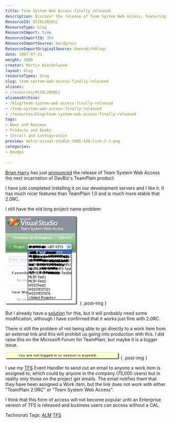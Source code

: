 ```yaml
---
title: Team System Web Access finally released
description: Discover the release of Team System Web Access, featuring enhanced stability and new features. Learn how it improves TFS usability for developers!
ResourceId: 8tIDL2NtDSj
ResourceType: blog
ResourceImport: true
ResourceImportId: 354
ResourceImportSource: Wordpress
ResourceImportOriginalSource: GeeksWithBlogs
date: 2007-07-31
weight: 1000
creator: Martin Hinshelwood
layout: blog
resourceTypes: blog
slug: team-system-web-access-finally-released
aliases:
- /resources/8tIDL2NtDSj
aliasesArchive:
- /blog/team-system-web-access-finally-released
- /team-system-web-access-finally-released
- /resources/blog/team-system-web-access-finally-released
tags:
- News and Reviews
- Products and Books
- Install and Configuration
preview: metro-visual-studio-2005-128-link-3-3.png
categories:
- DevOps

---
```

[Brian Harry](http://blogs.msdn.com/bharry/) has just [announced](http://blogs.msdn.com/bharry/archive/2007/07/30/team-system-web-access-power-tool-available.aspx "Team System Web Access Power Tool Available") the release of Team System Web Access the next incarnation of DevBiz's TeamPlain product.

I have just completed installing it on our development servers and I like it. It has much nicer features than TeamPlain 1.0 and is much more stable that 2.0RC.

I still have the old long project name problem:

[![image](images/2788dc67eeca_9897-image_thumb-2-2.png)](http://blog.hinshelwood.com/files/2011/05/GWB-WindowsLiveWriter-2788dc67eeca_9897-image.png) 
{ .post-img }

But I already have a [solution](http://blog.hinshelwood.com/archive/2007/04/02/TeamPlain_Revisit.aspx "TeamPlain Revisit") for this, but it will probably need some modification, although I have confirmed that it works just fine with 2.0RC.

There is still the problem of not being able to go directly to a work item from an external link and this will prohibit us going into production with this. I did raise this on the Microsoft Forum for TeamPlain, but maybe it is a bigger issue.

[![image](images/2788dc67eeca_9897-image_thumb_1-1-1.png)](http://blog.hinshelwood.com/files/2011/05/GWB-WindowsLiveWriter-2788dc67eeca_9897-image_1.png)
{ .post-img }

I use my [TFS](http://msdn2.microsoft.com/en-us/teamsystem/aa718934.aspx "Team Foundation Server") Event Handler to send out an email to anyone a work item is assigned to, which could by anyone in the company (75,000 users) but in reality only those on the project get emails. The email notifies them that they have been assigned a Work item, but the link does not work with either "TeamPlain 2.0RC" or "Team System Web Access".

I think that this form of access will not become popular until an Enterprise version of TFS is released and business users can access without a CAL.

Technorati Tags: [ALM](http://technorati.com/tags/ALM) [TFS](http://technorati.com/tags/TFS)
